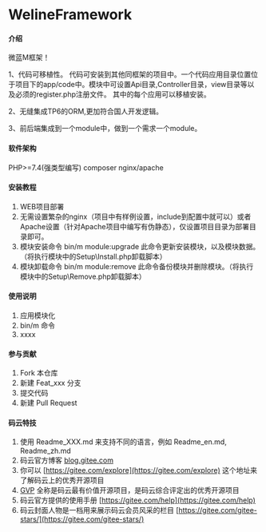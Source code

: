 # WelineFramework

#### 介绍
微蓝M框架！

1、代码可移植性。
代码可安装到其他同框架的项目中。一个代码应用目录位置位于项目下的app/code中。模块中可设置Api目录,Controller目录，view目录等以及必须的register.php注册文件。
其中的每个应用可以移植安装。

2、无缝集成TP6的ORM,更加符合国人开发逻辑。

3、前后端集成到一个module中，做到一个需求一个module。

#### 软件架构
PHP>=7.4(强类型编写)
composer
nginx/apache
#### 安装教程

1.  WEB项目部署
2.  无需设置繁杂的nginx（项目中有样例设置，include到配置中就可以）或者Apache设置（针对Apache项目中编写有伪静态），仅设置项目目录为部署目录即可。
3.  模块安装命令 bin/m module:upgrade 此命令更新安装模块，以及模块数据。（将执行模块中的Setup\Install.php卸载脚本）
4.  模块卸载命令 bin/m module:remove 此命令备份模块并删除模块。（将执行模块中的Setup\Remove.php卸载脚本）

#### 使用说明

1.  应用模块化
2.  bin/m 命令
3.  xxxx

#### 参与贡献

1.  Fork 本仓库
2.  新建 Feat_xxx 分支
3.  提交代码
4.  新建 Pull Request


#### 码云特技

1.  使用 Readme\_XXX.md 来支持不同的语言，例如 Readme\_en.md, Readme\_zh.md
2.  码云官方博客 [blog.gitee.com](https://blog.gitee.com)
3.  你可以 [https://gitee.com/explore](https://gitee.com/explore) 这个地址来了解码云上的优秀开源项目
4.  [GVP](https://gitee.com/gvp) 全称是码云最有价值开源项目，是码云综合评定出的优秀开源项目
5.  码云官方提供的使用手册 [https://gitee.com/help](https://gitee.com/help)
6.  码云封面人物是一档用来展示码云会员风采的栏目 [https://gitee.com/gitee-stars/](https://gitee.com/gitee-stars/)

